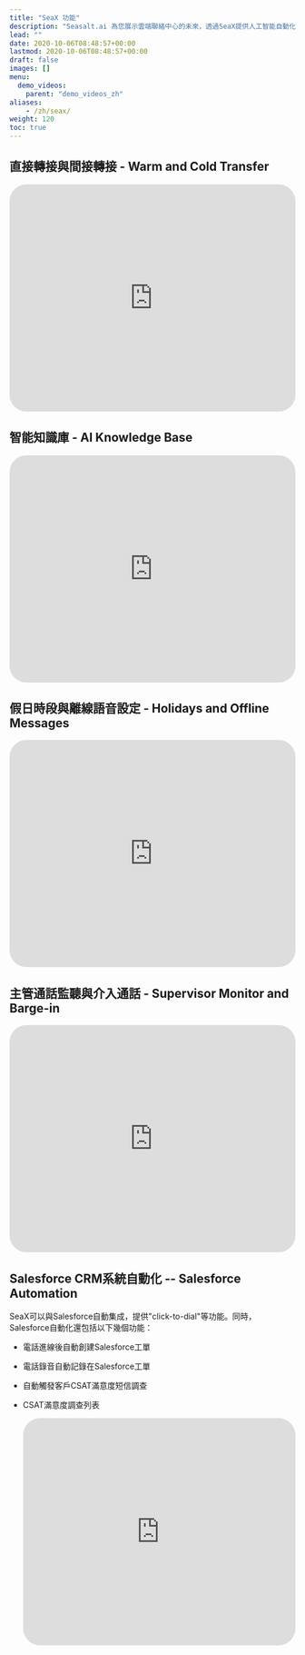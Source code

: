 ```yaml
---
title: "SeaX 功能"
description: "Seasalt.ai 為您展示雲端聯絡中心的未來，透過SeaX提供人工智能自動化與全渠道支持，讓您掌握每一通來自客戶的訊息，以提升客服效率與體驗。"
lead: ""
date: 2020-10-06T08:48:57+00:00
lastmod: 2020-10-06T08:48:57+00:00
draft: false
images: []
menu:
  demo_videos:
    parent: "demo_videos_zh"
aliases: 
    - /zh/seax/
weight: 120
toc: true
---
```



## 直接轉接與間接轉接 - Warm and Cold Transfer


   <iframe width="100%" height="400" src="https://www.youtube.com/embed/?listType=playlist&list=PL8K7_LTqly47YfmlquZMLvpLmFocvSFTb&index=2" title="YouTube video player" frameborder="0" allow="accelerometer; autoplay; clipboard-write; encrypted-media; gyroscope; picture-in-picture" allowfullscreen style="border-radius: 30px;"></iframe>


## 智能知識庫 - AI Knowledge Base


   <iframe width="100%" height="400" src="https://www.youtube.com/embed/?listType=playlist&list=PL8K7_LTqly47YfmlquZMLvpLmFocvSFTb&index=5" title="YouTube video player" frameborder="0" allow="accelerometer; autoplay; clipboard-write; encrypted-media; gyroscope; picture-in-picture" allowfullscreen style="border-radius: 30px;"></iframe>


## 假日時段與離線語音設定 - Holidays and Offline Messages

   <iframe width="100%" height="400" src="https://www.youtube.com/embed/?listType=playlist&list=PL8K7_LTqly47YfmlquZMLvpLmFocvSFTb&index=1" title="YouTube video player" frameborder="0" allow="accelerometer; autoplay; clipboard-write; encrypted-media; gyroscope; picture-in-picture" allowfullscreen style="border-radius: 30px;"></iframe>


## 主管通話監聽與介入通話 - Supervisor Monitor and Barge-in

   <iframe width="100%" height="400" src="https://www.youtube.com/embed/?listType=playlist&list=PL8K7_LTqly47YfmlquZMLvpLmFocvSFTb&index=3" title="YouTube video player" frameborder="0" allow="accelerometer; autoplay; clipboard-write; encrypted-media; gyroscope; picture-in-picture" allowfullscreen style="border-radius: 30px;"></iframe>


## Salesforce CRM系統自動化 -- Salesforce Automation

SeaX可以與Salesforce自動集成，提供"click-to-dial"等功能。同時，Salesforce自動化還包括以下幾個功能：

* 電話進線後自動創建Salesforce工單
* 電話錄音自動記錄在Salesforce工單
* 自動觸發客戶CSAT滿意度短信調查
* CSAT滿意度調查列表

   <iframe width="100%" height="400" src="https://www.youtube.com/embed/?listType=playlist&list=PL8K7_LTqly47YfmlquZMLvpLmFocvSFTb&index=6" title="YouTube video player" frameborder="0" allow="accelerometer; autoplay; clipboard-write; encrypted-media; gyroscope; picture-in-picture" allowfullscreen style="border-radius: 30px;"></iframe>
